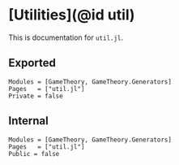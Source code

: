 # [Utilities](@id util)

This is documentation for `util.jl`.

## Exported

```@autodocs
Modules = [GameTheory, GameTheory.Generators]
Pages   = ["util.jl"]
Private = false
```

## Internal

```@autodocs
Modules = [GameTheory, GameTheory.Generators]
Pages   = ["util.jl"]
Public = false
```
